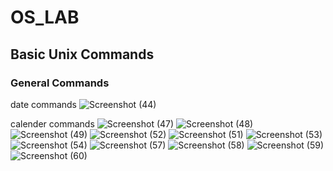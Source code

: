# OS_LAB
## Basic Unix Commands
### General Commands
date commands
![Screenshot (44)](https://github.com/user-attachments/assets/183e9a60-8758-4416-82c4-abdcd78df199)

calender commands
![Screenshot (47)](https://github.com/user-attachments/assets/c7cf7313-8eaa-4acb-aef6-ac517f88d3a3)
![Screenshot (48)](https://github.com/user-attachments/assets/df4fb8c9-afdf-422a-80bc-3136c9b1aba1)
![Screenshot (49)](https://github.com/user-attachments/assets/6c8f961b-59ce-49cb-b053-ce7c25b3f83c)
![Screenshot (52)](https://github.com/user-attachments/assets/5df79b2c-a011-45a7-b594-62114acc418d)
![Screenshot (51)](https://github.com/user-attachments/assets/8bb2bd78-07b2-4f8e-bdfb-80024530c9da)
![Screenshot (53)](https://github.com/user-attachments/assets/a3a32124-33cb-403e-91f8-d0319f42b33c)
![Screenshot (54)](https://github.com/user-attachments/assets/25c1e969-986e-4c24-952a-464bd1ca7ac7)
![Screenshot (57)](https://github.com/user-attachments/assets/6e2fc4f5-69ff-4d31-bd81-d54dd8521c65)
![Screenshot (58)](https://github.com/user-attachments/assets/def47fe7-cda1-4527-9548-e1ed97330d83)
![Screenshot (59)](https://github.com/user-attachments/assets/08b68eb5-bc85-45e9-b527-d208839bba76)
![Screenshot (60)](https://github.com/user-attachments/assets/eb54b633-d333-49f3-a2c1-9068346ae9f0)



















